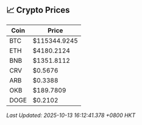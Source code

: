 ## 📈 Crypto Prices

| Coin | Price |
| ---- | ----- |
| BTC | $115344.9245 |
| ETH | $4180.2124 |
| BNB | $1351.8112 |
| CRV | $0.5676 |
| ARB | $0.3388 |
| OKB | $189.7809 |
| DOGE | $0.2102 |

_Last Updated: 2025-10-13 16:12:41.378 +0800 HKT_